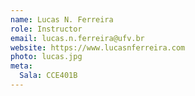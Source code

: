 ```yaml
---
name: Lucas N. Ferreira
role: Instructor
email: lucas.n.ferreira@ufv.br
website: https://www.lucasnferreira.com
photo: lucas.jpg
meta:
  Sala: CCE401B
---
```


<!-- [Schedule an appointment](#){: .btn .btn-outline } -->
